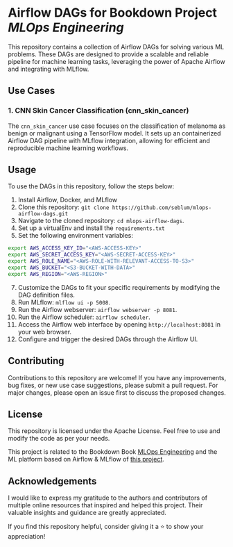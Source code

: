 # Airflow DAGs for Bookdown Project *MLOps Engineering*

This repository contains a collection of Airflow DAGs for solving various ML problems. These DAGs are designed to provide a scalable and reliable pipeline for machine learning tasks, leveraging the power of Apache Airflow and integrating with MLflow.

## Use Cases

### 1. CNN Skin Cancer Classification (cnn_skin_cancer)

The `cnn_skin_cancer` use case focuses on the classification of melanoma as benign or malignant using a TensorFlow model. It sets up an containerized Airflow DAG pipeline with MLflow integration, allowing for efficient and reproducible machine learning workflows.

## Usage

To use the DAGs in this repository, follow the steps below:

1. Install Airflow, Docker, and MLflow
2. Clone this repository: `git clone https://github.com/seblum/mlops-airflow-dags.git`
3. Navigate to the cloned repository: `cd mlops-airflow-dags`.
4. Set up a virtualEnv and install the `requirements.txt`
5. Set the following environment variables:
```bash
export AWS_ACCESS_KEY_ID="<AWS-ACCESS-KEY>"
export AWS_SECRET_ACCESS_KEY="<AWS-SECRET-ACCESS-KEY>"
export AWS_ROLE_NAME="<AWS-ROLE-WITH-RELEVANT-ACCESS-TO-S3>"
export AWS_BUCKET="<S3-BUCKET-WITH-DATA>"
export AWS_REGION="<AWS-REGION>"
```
7. Customize the DAGs to fit your specific requirements by modifying the DAG definition files.
8. Run MLflow: `mlflow ui -p 5008`.
9. Run the Airflow webserver: `airflow webserver -p 8081`.
10. Run the Airflow scheduler: `airflow scheduler`.
11. Access the Airflow web interface by opening `http://localhost:8081` in your web browser.
12. Configure and trigger the desired DAGs through the Airflow UI.

## Contributing

Contributions to this repository are welcome! If you have any improvements, bug fixes, or new use case suggestions, please submit a pull request. For major changes, please open an issue first to discuss the proposed changes.

##  License

This repository is licensed under the Apache License. Feel free to use and modify the code as per your needs.

This project is related to the Bookdown Book [MLOps Engineering](https://github.com/seblum/mlops-engineering-book) and the ML platform based on Airflow & MLflow of [this project](https://github.com/seblum/mlops-airflow-on-eks).

## Acknowledgements

I would like to express my gratitude to the authors and contributors of multiple online resources that inspired and helped this project. Their valuable insights and guidance are greatly appreciated.

If you find this repository helpful, consider giving it a ⭐️ to show your appreciation!
